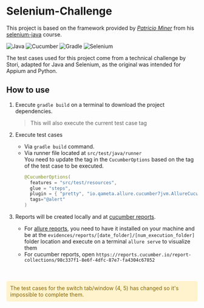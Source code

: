 # Selenium-Challenge

This project is based on the framework provided by [_Patricio Miner_](https://www.freerangetesters.com/) from his [selenium-java](https://www.udemy.com/course/selenium-con-java-y-cucumber-el-curso-definitivo/?couponCode=OF83024E) course.


![Java](https://img.shields.io/badge/java-%23ED8B00.svg?style=for-the-badge&logo=openjdk&logoColor=white)
![Cucumber](https://img.shields.io/badge/Cucumber-43B02A?style=for-the-badge&logo=cucumber&logoColor=white)
![Gradle](https://img.shields.io/badge/Gradle-02303A.svg?style=for-the-badge&logo=Gradle&logoColor=white)
![Selenium](https://img.shields.io/badge/Selenium-43B02A?style=for-the-badge&logo=Selenium&logoColor=white)


The test cases used for this project come from a technical challenge by Stori, adapted for Java and Selenium, as the original was intended for Appium and Python.

## How to use

1. Execute `gradle build` on a terminal to download the project dependencies.
    > This will also execute the current test case tag

2. Execute test cases
    * Via `gradle build` command.
    * Via runner file located at `src/test/java/runner`
      <br> You need to update the tag in the `CucumberOptions` based on the tag of the test case to be executed.
      ```java
      @CucumberOptions(
        features = "src/test/resources", 
        glue = "steps",
        plugin = { "pretty", "io.qameta.allure.cucumber7jvm.AllureCucumber7Jvm" },
        tags="@alert"
      )
      ```
3. Reports will be created locally and at [cucumber reports](https://reports.cucumber.io/).
    - For [allure reports](https://allurereport.org/docs/install/), you need to have it installed on your machine and be at the `evidences/reports/[date_folder]/[num_execution_folder]` folder location and execute on a terminal `allure serve` to visualize them
    - For cucumber reports, open `https://reports.cucumber.io/report-collections/98c337f1-8e6f-4dfc-87e7-fa4304c67852`

<br>
<br>

<div style="color:#856404; background-color: #fff3cd; padding: 10px; border-radius: 5px;">
    The test cases for the switch tab/window (4, 5) has changed so it's impossible to complete them.
</div>

